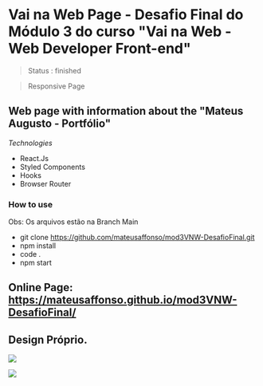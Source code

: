 # Vai na Web Page - Desafio Final do Módulo 3 do curso "Vai na Web - Web Developer Front-end"

> Status : finished

> Responsive Page

## Web page with information about the "Mateus Augusto - Portfólio"


*Technologies*

+ React.Js
+ Styled Components
+ Hooks
+ Browser Router


### How to use
Obs: Os arquivos estão na Branch Main
 
 - git clone https://github.com/mateusaffonso/mod3VNW-DesafioFinal.git
 - npm install
 - code .
 - npm start
 
 ## Online Page: https://mateusaffonso.github.io/mod3VNW-DesafioFinal/
 
 ## Design Próprio.

<a href ='https://www.linkedin.com/in/mateusaffonso/' target='_blanck'> <img src ='https://img.shields.io/badge/LinkedIn-0077B5?style=for-the-badge&logo=linkedin&logoColor=white' /> </a>


<a href = 'https://www.instagram.com/matteusaffonso/'> <img src ='https://img.shields.io/badge/Instagram-E4405F?style=for-the-badge&logo=instagram&logoColor=white' /> </a>
